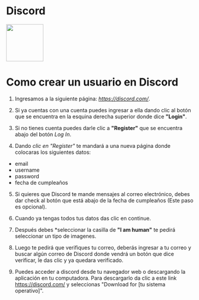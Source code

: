 
<h1>Discord</h1>
<img src="https://assets-global.website-files.com/6257adef93867e50d84d30e2/636e0a6a49cf127bf92de1e2_icon_clyde_blurple_RGB.png" width="100px">


<h1>Como crear un usuario en Discord</h1>


1. Ingresamos a la siguiente página: *https://discord.com/*.

2. Si ya cuentas con una cuenta puedes ingresar a ella dando clic al botón que se encuentra en la esquina derecha superior donde dice **"Login"**.

3. Si no tienes cuenta puedes darle clic a **"Register"** que se encuentra abajo del botón
   *Log In*.
4. Dando *clic en "Register"* te mandará a una nueva página donde colocaras los siguientes datos:

- email 
- username 
- password 
- fecha de cumpleaños
 
5. Si quieres que Discord te mande mensajes al correo electrónico, debes dar check al botón que está abajo de la fecha de cumpleaños (Este paso es opcional).

6. Cuando ya tengas todos tus datos das clic en continue.

7. Después debes *seleccionar la casilla de **"I am human"** te pedirá seleccionar un tipo de imagenes.

8. Luego te pedirá que verifiques tu correo, deberás ingresar a tu correo y buscar algún correo de Discord donde vendrá un botón que dice verificar, le das clic y ya quedara verificado.

9. Puedes acceder a discord desde tu navegador web o descargando la aplicación en tu computadora. Para descargarlo da clic a este link https://discord.com/ y seleccionas "Download for [tu sistema operativo]".


